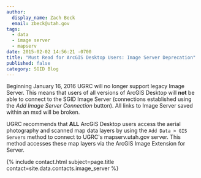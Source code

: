 ```yaml
---
author:
  display_name: Zach Beck
  email: zbeck@utah.gov
tags:
  - data
  - image server
  - mapserv
date: 2015-02-02 14:56:21 -0700
title: "Must Read for ArcGIS Desktop Users: Image Server Deprecation"
published: false
category: SGID Blog
---
```


<p>Beginning January 16, 2016 UGRC will no longer support legacy Image Server. This means that users of all versions of ArcGIS Desktop will <strong>not</strong> be able to connect to the SGID Image Server (connections established using the <em>Add Image Server Connection</em> button). All links to Image Server saved within an mxd will be broken. </p>
<p>UGRC recommends that <strong>ALL</strong> ArcGIS Desktop users access the aerial photography and scanned map data layers by using the <code>Add Data > GIS Servers</code> method to connect to UGRC's mapserv.utah.gov server. This method accesses these map layers via the ArcGIS Image Extension for Server.

<p>{% include contact.html subject=page.title contact=site.data.contacts.image_server %}</p>
